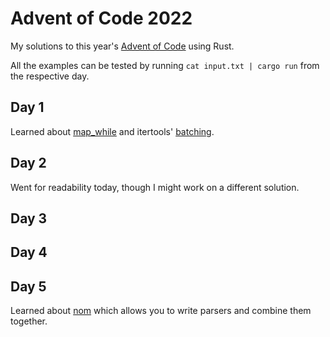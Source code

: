 # Advent of Code 2022
My solutions to this year's [Advent of Code](https://adventofcode.com/2022) using Rust.

All the examples can be tested by running `cat input.txt | cargo run` from the respective day.

## Day 1
Learned about [map_while](https://doc.rust-lang.org/std/iter/trait.Iterator.html#method.map_while) and itertools' [batching](https://docs.rs/itertools/latest/itertools/trait.Itertools.html#method.batching).

## Day 2
Went for readability today, though I might work on a different solution.

## Day 3

## Day 4

## Day 5
Learned about [nom](https://docs.rs/nom/latest/nom/) which allows you to write parsers and combine them together.

